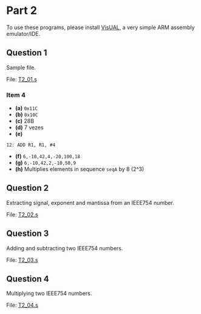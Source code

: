 # Part 2

To use these programs, please install [VisUAL](https://salmanarif.bitbucket.io/visual/index.html), a very simple ARM assembly emulator/IDE.

## Question 1

Sample file.

File: [T2_01.s](T2_01.s)

### Item 4

* **(a)** `0x11C`
* **(b)** `0x10C`
* **(c)** 28B
* **(d)** 7 vezes
* **(e)** 
```armasm
12: ADD R1, R1, #4
```
* **(f)** `6,-10,42,4,-20,100,18`
* **(g)** `6,-10,42,2,-10,50,9`
* **(h)** Multiplies elements in sequence `seqA` by 8 (2^3)

## Question 2

Extracting signal, exponent and mantissa from an IEEE754 number.

File: [T2_02.s](T2_02.s)

## Question 3

Adding and subtracting two IEEE754 numbers.

File: [T2_03.s](T2_03.s)

## Question 4

Multiplying two IEEE754 numbers.

File: [T2_04.s](T2_04.s)
